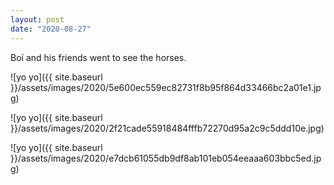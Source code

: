 ```yaml
---
layout: post
date: "2020-08-27"
---
```


Boí and his friends went to see the horses.

![yo yo]({{ site.baseurl }}/assets/images/2020/5e600ec559ec82731f8b95f864d33466bc2a01e1.jpg)

![yo yo]({{ site.baseurl }}/assets/images/2020/2f21cade55918484fffb72270d95a2c9c5ddd10e.jpg)

![yo yo]({{ site.baseurl }}/assets/images/2020/e7dcb61055db9df8ab101eb054eeaaa603bbc5ed.jpg)
